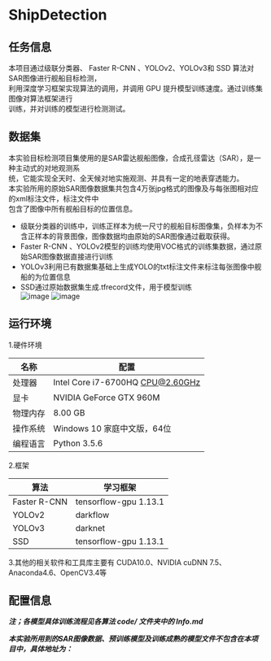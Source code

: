 # ShipDetection
## 任务信息
   本项目通过级联分类器、 Faster R-CNN 、YOLOv2、YOLOv3和 SSD 算法对SAR图像进行舰船目标检测，  
利用深度学习框架实现算法的调用，并调用 GPU 提升模型训练速度。通过训练集图像对算法框架进行  
训练，并对训练的模型进行检测测试。  
## 数据集
   本实验目标检测项目集使用的是SAR雷达舰船图像，合成孔径雷达（SAR），是一种主动式的对地观测系  
统，它能实现全天时、全天候对地实施观测、并具有一定的地表穿透能力。  
本实验所用的原始SAR图像数据集共包含4万张jpg格式的图像及与每张图相对应的xml标注文件，标注文件中  
包含了图像中所有舰船目标的位置信息。
* 级联分类器的训练中，训练正样本为统一尺寸的舰船目标图像集，负样本为不含正样本的背景图像，图像数据均由原始的SAR图像通过截取获得。
* Faster R-CNN 、YOLOv2模型的训练均使用VOC格式的训练集数据，通过原始SAR图像数据直接进行训练
* YOLOv3利用已有数据集基础上生成YOLO的txt标注文件来标注每张图像中舰船的为位置信息
* SSD通过原始数据集生成.tfrecord文件，用于模型训练  
![image](https://github.com:liuyang806/ShipDetection/SARimg.png)
![image](https://github.com:liuyang806/ShipDetection/SARxml.png)
## 运行环境
1.硬件环境

名称|配置
----|----
处理器|Intel Core i7-6700HQ CPU@2.60GHz
显卡|NVIDIA GeForce GTX 960M
物理内存|8.00 GB
操作系统|Windows 10 家庭中文版，64位
编程语言|Python 3.5.6

2.框架

算法|学习框架
----|----
Faster R-CNN|tensorflow-gpu 1.13.1
YOLOv2|darkflow
YOLOv3|darknet
SSD|tensorflow-gpu 1.13.1

3.其他的相关软件和工具库主要有 CUDA10.0、NVIDIA cuDNN 7.5、Anaconda4.6、OpenCV3.4等

## 配置信息



***注；各模型具体训练流程见各算法 code/ 文件夹中的 Info.md***

***本实验所用到的SAR图像数据、预训练模型及训练成熟的模型文件不包含在本项目中，具体地址为：***
